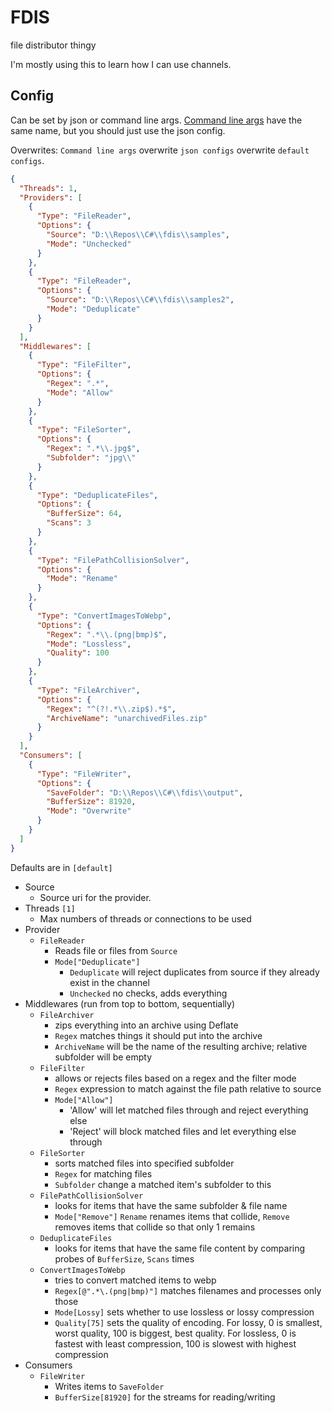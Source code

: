 ﻿# FDIS

file distributor thingy

I'm mostly using this to learn how I can use channels.

## Config

Can be set by json or command line
args. [Command line args](https://learn.microsoft.com/en-us/dotnet/core/extensions/configuration-providers#command-line-configuration-provider) have
the same name, but you should just use the json config.

Overwrites:
``Command line args`` overwrite ``json configs`` overwrite ``default configs``.

```json
{
  "Threads": 1,
  "Providers": [
    {
      "Type": "FileReader",
      "Options": {
        "Source": "D:\\Repos\\C#\\fdis\\samples",
        "Mode": "Unchecked"
      }
    },
    {
      "Type": "FileReader",
      "Options": {
        "Source": "D:\\Repos\\C#\\fdis\\samples2",
        "Mode": "Deduplicate"
      }
    }
  ],
  "Middlewares": [
    {
      "Type": "FileFilter",
      "Options": {
        "Regex": ".*",
        "Mode": "Allow"
      }
    },
    {
      "Type": "FileSorter",
      "Options": {
        "Regex": ".*\\.jpg$",
        "Subfolder": "jpg\\"
      }
    },
    {
      "Type": "DeduplicateFiles",
      "Options": {
        "BufferSize": 64,
        "Scans": 3
      }
    },
    {
      "Type": "FilePathCollisionSolver",
      "Options": {
        "Mode": "Rename"
      }
    },
    {
      "Type": "ConvertImagesToWebp",
      "Options": {
        "Regex": ".*\\.(png|bmp)$",
        "Mode": "Lossless",
        "Quality": 100
      }
    },
    {
      "Type": "FileArchiver",
      "Options": {
        "Regex": "^(?!.*\\.zip$).*$",
        "ArchiveName": "unarchivedFiles.zip"
      }
    }
  ],
  "Consumers": [
    {
      "Type": "FileWriter",
      "Options": {
        "SaveFolder": "D:\\Repos\\C#\\fdis\\output",
        "BufferSize": 81920,
        "Mode": "Overwrite"
      }
    }
  ]
}
```

Defaults are in ``[default]``

- Source
    - Source uri for the provider.
- Threads ``[1]``
    - Max numbers of threads or connections to be used
- Provider
    - ``FileReader``
        - Reads file or files from ``Source``
        - ``Mode["Deduplicate"]``
            - ``Deduplicate`` will reject duplicates from source if they already exist in the channel
            - ``Unchecked`` no checks, adds everything
- Middlewares (run from top to bottom, sequentially)
    - ``FileArchiver``
        - zips everything into an archive using Deflate
        - ``Regex`` matches things it should put into the archive
        - ``ArchiveName`` will be the name of the resulting archive; relative subfolder will be empty
    - ``FileFilter``
        - allows or rejects files based on a regex and the filter mode
        - ``Regex`` expression to match against the file path relative to source
        - ``Mode["Allow"]``
            - 'Allow' will let matched files through and reject everything else
            - 'Reject' will block matched files and let everything else through
    - ``FileSorter``
        - sorts matched files into specified subfolder
        - ``Regex`` for matching files
        - ``Subfolder`` change a matched item's subfolder to this
    - ``FilePathCollisionSolver``
        - looks for items that have the same subfolder & file name
        - ``Mode["Remove"]`` ``Rename`` renames items that collide, ``Remove`` removes items that collide so that only 1 remains
    - ``DeduplicateFiles``
        - looks for items that have the same file content by comparing probes of ``BufferSize``, ``Scans`` times
    - ``ConvertImagesToWebp``
        - tries to convert matched items to webp
        - ``Regex[@".*\.(png|bmp)"]`` matches filenames and processes only those
        - ``Mode[Lossy]`` sets whether to use lossless or lossy compression
        - ``Quality[75]`` sets the quality of encoding. For lossy, 0 is smallest, worst quality, 100 is biggest, best quality. For lossless, 0 is
          fastest with least compression, 100 is slowest with highest compression
- Consumers
    - ``FileWriter``
        - Writes items to ``SaveFolder``
        - ``BufferSize[81920]`` for the streams for reading/writing
